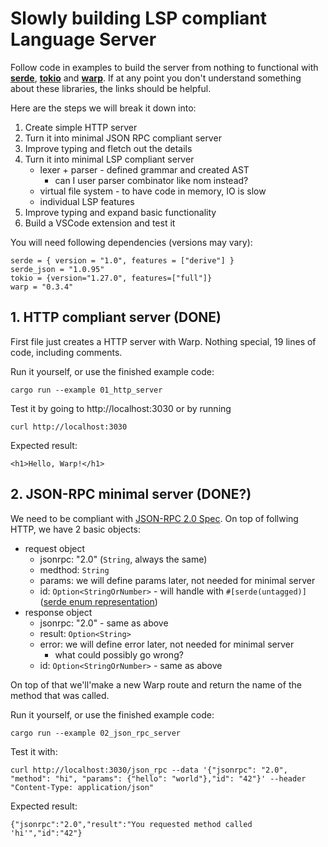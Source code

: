 # Slowly building LSP compliant Language Server
Follow code in examples to build the server from nothing to functional with [**serde**](https://serde.rs/), [**tokio**](https://tokio.rs/) and [**warp**](https://github.com/seanmonstar/warp). If at any point you don't understand something about these libraries, the links should be helpful.

Here are the steps we will break it down into:
1. Create simple HTTP server
2. Turn it into minimal JSON RPC compliant server
3. Improve typing and fletch out the details
4. Turn it into minimal LSP compliant server
    - lexer + parser - defined grammar and created AST	
        - can I user parser combinator like nom instead?
    - virtual file system - to have code in memory, IO is slow
    - individual LSP features
5. Improve typing and expand basic functionality
6. Build a VSCode extension and test it


You will need following dependencies (versions may vary):
```
serde = { version = "1.0", features = ["derive"] }
serde_json = "1.0.95"
tokio = {version="1.27.0", features=["full"]}
warp = "0.3.4"
```

## 1. HTTP compliant server (DONE)
First file just creates a HTTP server with Warp. Nothing special, 19 lines of code, including comments. 


Run it yourself, or use the finished example code:
```
cargo run --example 01_http_server
```

Test it by going to http://localhost:3030 or by running
```
curl http://localhost:3030
```
Expected result:
```
<h1>Hello, Warp!</h1>
```

## 2. JSON-RPC minimal server (DONE?)
We need to be compliant with [JSON-RPC 2.0 Spec](https://www.jsonrpc.org/specification). On top of follwing HTTP, we have 2 basic objects:
- request object
     - jsonrpc: "2.0" (`String`, always the same)
     - medthod: `String`
     - params: we will define params later, not needed for minimal server
     - id: `Option<StringOrNumber>` - will handle with `#[serde(untagged)]` ([serde enum representation](https://serde.rs/enum-representations.html))
- response object
     - jsonrpc: "2.0" - same as above
     - result: `Option<String>`
     - error: we will define error later, not needed for minimal server
         - what could possibly go wrong? 
     - id: `Option<StringOrNumber>` - same as above

On top of that we'll'make a new Warp route and return the name of the method that was called.

Run it yourself, or use the finished example code:
```
cargo run --example 02_json_rpc_server
```
Test it with: 
```
curl http://localhost:3030/json_rpc --data '{"jsonrpc": "2.0", "method": "hi", "params": {"hello": "world"},"id": "42"}' --header "Content-Type: application/json" 
```
Expected result:
```
{"jsonrpc":"2.0","result":"You requested method called 'hi'","id":"42"}
```